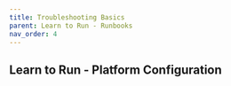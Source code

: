 ```yaml
---
title: Troubleshooting Basics
parent: Learn to Run - Runbooks
nav_order: 4
---
```


## Learn to Run - Platform Configuration
